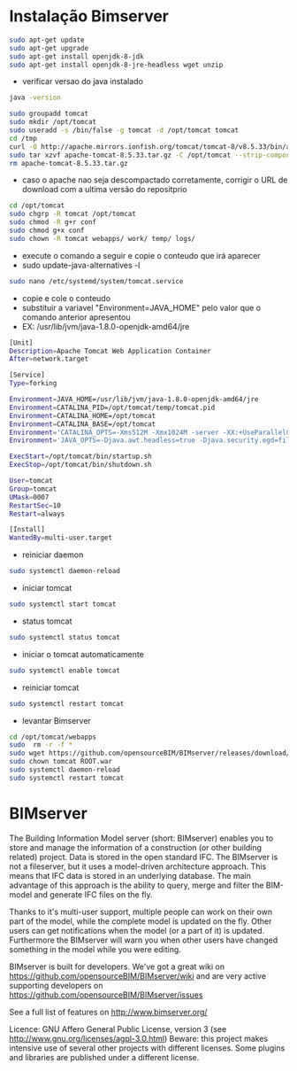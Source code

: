 # Instalação Bimserver
``` bash
sudo apt-get update
sudo apt-get upgrade
sudo apt-get install openjdk-8-jdk
sudo apt-get install openjdk-8-jre-headless wget unzip
```

- verificar versao do java instalado
``` bash
java -version
```

``` bash
sudo groupadd tomcat
sudo mkdir /opt/tomcat
sudo useradd -s /bin/false -g tomcat -d /opt/tomcat tomcat
cd /tmp
curl -O http://apache.mirrors.ionfish.org/tomcat/tomcat-8/v8.5.33/bin/apache-tomcat-8.5.33.tar.gz
sudo tar xzvf apache-tomcat-8.5.33.tar.gz -C /opt/tomcat --strip-components=1
rm apache-tomcat-8.5.33.tar.gz
```

- caso o apache nao seja descompactado corretamente, corrigir o URL de download com a ultima versão do repositprio

``` bash
cd /opt/tomcat
sudo chgrp -R tomcat /opt/tomcat
sudo chmod -R g+r conf
sudo chmod g+x conf
sudo chown -R tomcat webapps/ work/ temp/ logs/
```

- execute o comando a seguir e copie o conteudo que irá  aparecer
- sudo update-java-alternatives -l

``` bash
sudo nano /etc/systemd/system/tomcat.service
```

- copie e cole o conteudo
- substituir a variavel "Environment=JAVA_HOME" pelo valor que o comando anterior apresentou
- EX: /usr/lib/jvm/java-1.8.0-openjdk-amd64/jre

``` bash
[Unit]
Description=Apache Tomcat Web Application Container
After=network.target

[Service]
Type=forking

Environment=JAVA_HOME=/usr/lib/jvm/java-1.8.0-openjdk-amd64/jre
Environment=CATALINA_PID=/opt/tomcat/temp/tomcat.pid
Environment=CATALINA_HOME=/opt/tomcat
Environment=CATALINA_BASE=/opt/tomcat
Environment='CATALINA_OPTS=-Xms512M -Xmx1024M -server -XX:+UseParallelGC'
Environment='JAVA_OPTS=-Djava.awt.headless=true -Djava.security.egd=file:/dev/./urandom'

ExecStart=/opt/tomcat/bin/startup.sh
ExecStop=/opt/tomcat/bin/shutdown.sh

User=tomcat
Group=tomcat
UMask=0007
RestartSec=10
Restart=always

[Install]
WantedBy=multi-user.target
```

- reiniciar daemon
``` bash
sudo systemctl daemon-reload
```

- iniciar tomcat
``` bash
sudo systemctl start tomcat
```

- status tomcat
``` bash
sudo systemctl status tomcat
```

- iniciar o tomcat automaticamente
``` bash
sudo systemctl enable tomcat
```

- reiniciar tomcat
``` bash
sudo systemctl restart tomcat
```


- levantar Bimserver
``` bash
cd /opt/tomcat/webapps
sudo  rm -r -f *
sudo wget https://github.com/opensourceBIM/BIMserver/releases/download/v1.5.101/bimserverwar-1.5.101.war -O ROOT.war
sudo chown tomcat ROOT.war
sudo systemctl daemon-reload
sudo systemctl restart tomcat
```


BIMserver
=========

The Building Information Model server (short: BIMserver) enables you to store and manage the information of a construction (or other building related) project. Data is stored in the open standard IFC. The BIMserver is not a fileserver, but it uses a model-driven architecture approach. This means that IFC data is stored in an underlying database. The main advantage of this approach is the ability to query, merge and filter the BIM-model and generate IFC files on the fly.

Thanks to it's multi-user support, multiple people can work on their own part of the model, while the complete model is updated on the fly. Other users can get notifications when the model (or a part of it) is updated. Furthermore the BIMserver will warn you when other users have changed something in the model while you were editing.

BIMserver is built for developers. We've got a great wiki on https://github.com/opensourceBIM/BIMserver/wiki and are very active supporting developers on https://github.com/opensourceBIM/BIMserver/issues 

See a full list of features on http://www.bimserver.org/ 

Licence: GNU Affero General Public License, version 3 (see http://www.gnu.org/licenses/agpl-3.0.html)
Beware: this project makes intensive use of several other projects with different licenses. Some plugins and libraries are published under a different license.
